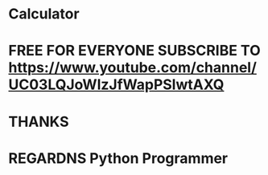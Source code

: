 # Calculator

# FREE FOR EVERYONE SUBSCRIBE TO https://www.youtube.com/channel/UC03LQJoWlzJfWapPSlwtAXQ


# THANKS

# REGARDNS Python Programmer
